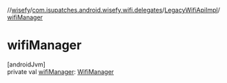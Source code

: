 //[wisefy](../../../index.md)/[com.isupatches.android.wisefy.wifi.delegates](../index.md)/[LegacyWifiApiImpl](index.md)/[wifiManager](wifi-manager.md)

# wifiManager

[androidJvm]\
private val [wifiManager](wifi-manager.md): [WifiManager](https://developer.android.com/reference/kotlin/android/net/wifi/WifiManager.html)
